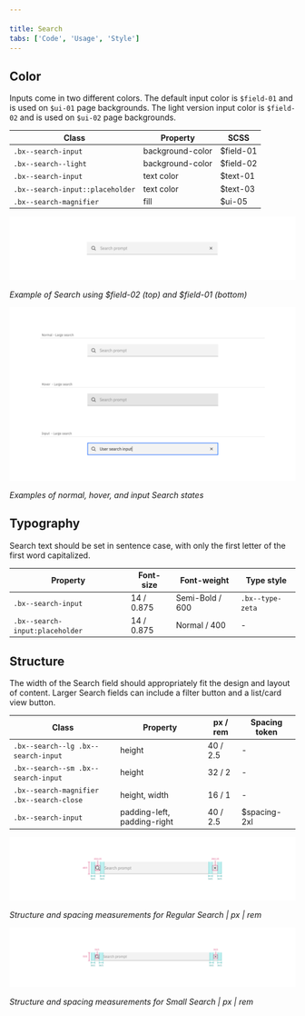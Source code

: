 ```yaml
---

title: Search
tabs: ['Code', 'Usage', 'Style']
---
```


## Color

Inputs come in two different colors. The default input color is `$field-01` and is used on `$ui-01` page backgrounds. The light version input color is `$field-02` and is used on `$ui-02` page backgrounds.

| Class                            | Property         | SCSS      |
| -------------------------------- | ---------------- | --------- |
| `.bx--search-input`              | background-color | $field-01 |
| `.bx--search--light`             | background-color | $field-02 |
| `.bx--search-input`              | text color       | $text-01  |
| `.bx--search-input::placeholder` | text color       | $text-03  |
| `.bx--search-magnifier`          | fill             | $ui-05    |

![Example of Search using $field-01 and $field-02](images/search-style-4.png)

_Example of Search using $field-02 (top) and $field-01 (bottom)_

![Normal, hover, and input search states](images/search-style-1.png)

_Examples of normal, hover, and input Search states_

## Typography

Search text should be set in sentence case, with only the first letter of the first word capitalized.

| Property                        | Font-size  | Font-weight     | Type style       |
| ------------------------------- | ---------- | --------------- | ---------------- |
| `.bx--search-input`             | 14 / 0.875 | Semi-Bold / 600 | `.bx--type-zeta` |
| `.bx--search-input:placeholder` | 14 / 0.875 | Normal / 400    | -                |

## Structure

The width of the Search field should appropriately fit the design and layout of content. Larger Search fields can include a filter button and a list/card view button.

| Class                                             | Property                    | px / rem | Spacing token |
| ------------------------------------------------- | --------------------------- | -------- | ------------- |
| `.bx--search--lg .bx--search-input`               | height                      | 40 / 2.5 | -             |
| `.bx--search--sm .bx--search-input`               | height                      | 32 / 2   | -             |
| `.bx--search-magnifier` </br> `.bx--search-close` | height, width               | 16 / 1   | -             |
| `.bx--search-input`                               | padding-left, padding-right | 40 / 2.5 | $spacing-2xl  |

![Structure and spacing measurements for regular search](images/search-style-2.png)

_Structure and spacing measurements for Regular Search | px | rem_

![Structure and spacing measurements for small search](images/search-style-3.png)

_Structure and spacing measurements for Small Search | px | rem_
